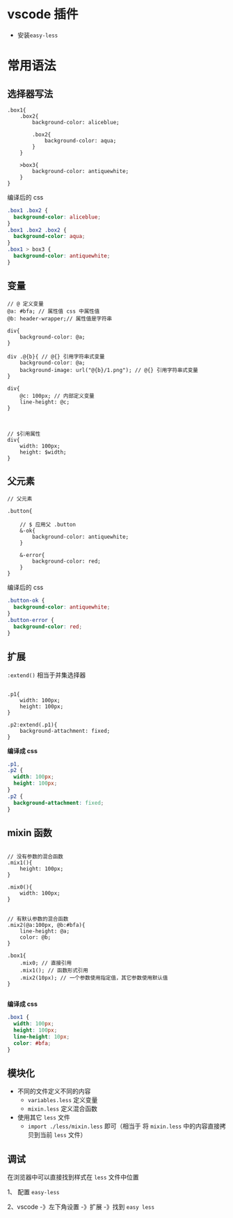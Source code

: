 # vscode 插件



- 安装`easy-less`





# 常用语法



## 选择器写法



```less
.box1{
    .box2{
        background-color: aliceblue;

        .box2{
            background-color: aqua;
        }
    }

    >box3{
        background-color: antiquewhite;
    }
}
```



编译后的 css

```css
.box1 .box2 {
  background-color: aliceblue;
}
.box1 .box2 .box2 {
  background-color: aqua;
}
.box1 > box3 {
  background-color: antiquewhite;
}

```





## 变量





```less
// @ 定义变量
@a: #bfa; // 属性值 css 中属性值
@b: header-wrapper;// 属性值是字符串

div{
    background-color: @a;
}

div .@{b}{ // @{} 引用字符串式变量
    background-color: @a;
    background-image: url("@{b}/1.png"); // @{} 引用字符串式变量
}

div{
    @c: 100px; // 内部定义变量
    line-height: @c;
}



// $引用属性
div{
    width: 100px;
    height: $width;
}
```



## 父元素



```less
// 父元素

.button{

    // $ 应用父 .button
    &-ok{
        background-color: antiquewhite;
    }

    &-error{
        background-color: red;
    }
}
```



编译后的 css

```css
.button-ok {
  background-color: antiquewhite;
}
.button-error {
  background-color: red;
}

```





## 扩展



`:extend()` 相当于并集选择器



```less

.p1{
    width: 100px;
    height: 100px;
}

.p2:extend(.p1){
    background-attachment: fixed;
}
```



**编译成 css**

```css
.p1,
.p2 {
  width: 100px;
  height: 100px;
}
.p2 {
  background-attachment: fixed;
}

```



## mixin 函数





```less

// 没有参数的混合函数
.mix1(){
    height: 100px;
}

.mix0(){
    width: 100px;
}


// 有默认参数的混合函数
.mix2(@a:100px, @b:#bfa){
    line-height: @a;
    color: @b;
}

.box1{
    .mix0; // 直接引用
    .mix1(); // 函数形式引用
    .mix2(10px); // 一个参数使用指定值，其它参数使用默认值
}


```



**编译成 css**

```css
.box1 {
  width: 100px;
  height: 100px;
  line-height: 10px;
  color: #bfa;
}
```





## 模块化



- 不同的文件定义不同的内容
  - `variables.less` 定义变量
  - `mixin.less` 定义混合函数
- 使用其它 `less` 文件
  - `import ./less/mixin.less` 即可（相当于 将 `mixin.less` 中的内容直接拷贝到当前 `less` 文件）







## 调试



在浏览器中可以直接找到样式在 `less` 文件中位置



1、 配置 `easy-less`



2、vscode -》左下角设置 -》扩展 -》找到 `easy less` 